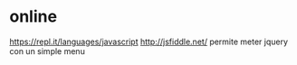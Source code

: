 # online
https://repl.it/languages/javascript
http://jsfiddle.net/
  permite meter jquery con un simple menu
